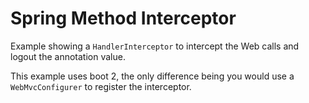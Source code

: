# Spring Method Interceptor #

Example showing a `HandlerInterceptor` to intercept the Web calls and logout the annotation value. 

This example uses boot 2, the only difference being you would use a `WebMvcConfigurer` to register the interceptor.